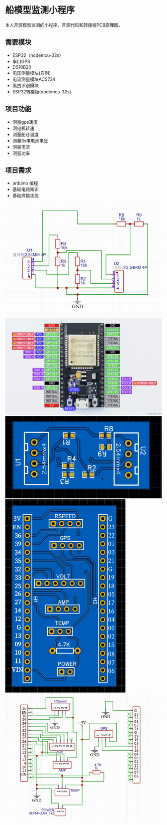 # 船模型监测小程序
本人开源模型监测的小程序，开源代码和转接板PCB原理图。
## 需要模块
- ESP32（nodemcu-32s）
- 串口GPS
- DS18B20
- 电压测量模块(自制)
- 电流测量模块ACS724
- 黑白识别模块
- ESP32转接板(nodemcu-32s)
## 项目功能
- 测量gps速度
- 测电机转速
- 测量船仓温度
- 测量3s电电池电压
- 测量电流
- 测量功率
## 项目需求
- arduino 编程
- 基础电路知识
- 基础焊接功能


![image](https://github.com/sunke-github/Boat_power_monitor_esp32/blob/main/%E7%94%B5%E5%8E%8B%E6%B5%8B%E9%87%8F%E5%8E%9F%E7%90%86%E5%9B%BE.png)
![image](https://github.com/sunke-github/Boat_power_monitor_esp32/blob/main/nodemcu_esp32-full.jpg)
![image](https://github.com/sunke-github/Boat_power_monitor_esp32/blob/main/%E7%94%B5%E5%8E%8B%E6%B5%8B%E9%87%8F%E6%A8%A1%E5%9D%97.png)
![image](https://github.com/sunke-github/Boat_power_monitor_esp32/blob/main/%E8%BD%AC%E6%8E%A5%E6%9D%BF1.png)
![image](https://github.com/sunke-github/Boat_power_monitor_esp32/blob/main/%E8%BD%AC%E6%8E%A5%E6%9D%BF%E5%8E%9F%E7%90%86%E5%9B%BE.png)

